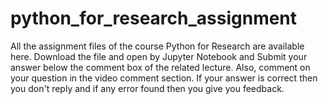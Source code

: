 # python_for_research_assignment
All the assignment files of the course Python for Research are available here. Download the file and open by Jupyter Notebook and Submit your answer below the comment box of the related lecture. Also, comment on your question in the video comment section. If your answer is correct then you don't reply and if any error found then you give you feedback.
